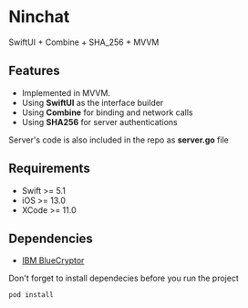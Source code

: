 # Ninchat
SwiftUI + Combine + SHA_256 + MVVM

## Features

- Implemented in MVVM.
- Using **SwiftUI** as the interface builder
- Using **Combine** for binding and network calls
- Using **SHA256** for server authentications

Server's code is also included in the repo as **server.go** file

## Requirements

- Swift >= 5.1
- iOS >= 13.0
- XCode >= 11.0

## Dependencies

- [IBM BlueCryptor](https://github.com/IBM-Swift/BlueCryptor)

Don't forget to install dependecies before you run the project

```pod install```
